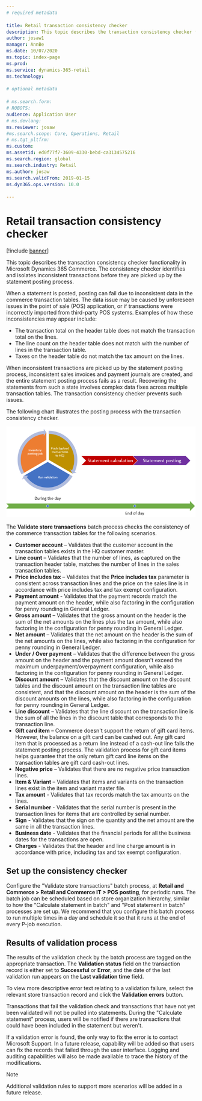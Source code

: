 ```yaml
---
# required metadata

title: Retail transaction consistency checker
description: This topic describes the transaction consistency checker functionality in Dynamics 365 Commerce.
author: josaw1
manager: AnnBe
ms.date: 10/07/2020
ms.topic: index-page
ms.prod: 
ms.service: dynamics-365-retail
ms.technology: 

# optional metadata

# ms.search.form: 
# ROBOTS: 
audience: Application User
# ms.devlang: 
ms.reviewer: josaw
#ms.search.scope: Core, Operations, Retail
# ms.tgt_pltfrm: 
ms.custom: 
ms.assetid: ed0f77f7-3609-4330-bebd-ca3134575216
ms.search.region: global
ms.search.industry: Retail
ms.author: josaw
ms.search.validFrom: 2019-01-15
ms.dyn365.ops.version: 10.0

---
```

# Retail transaction consistency checker

[!include [banner](includes/banner.md)]

This topic describes the transaction consistency checker functionality in Microsoft Dynamics 365 Commerce. The consistency checker identifies and isolates inconsistent transactions before they are picked up by the statement posting process.

When a statement is posted, posting can fail due to inconsistent data in the commerce transaction tables. The data issue may be caused by unforeseen issues in the point of sale (POS) application, or if transactions were incorrectly imported from third-party POS systems. Examples of how these inconsistencies may appear include: 

- The transaction total on the header table does not match the transaction total on the lines.
- The line count on the header table does not match with the number of lines in the transaction table.
- Taxes on the header table do not match the tax amount on the lines. 

When inconsistent transactions are picked up by the statement posting process, inconsistent sales invoices and payment journals are created, and the entire statement posting process fails as a result. Recovering the statements from such a state involves complex data fixes across multiple transaction tables. The transaction consistency checker prevents such issues.

The following chart illustrates the posting process with the transaction consistency checker.

![Statement posting process with transaction consistency checker](./media/validchecker.png "Statement posting process with retail transaction consistency checker")

The **Validate store transactions** batch process checks the consistency of the commerce transaction tables for the following scenarios.

- **Customer account** – Validates that the customer account in the transaction tables exists in the HQ customer master.
- **Line count** – Validates that the number of lines, as captured on the transaction header table, matches the number of lines in the sales transaction tables.
- **Price includes tax** – Validates that the **Price includes tax** parameter is consistent across transaction lines and the price on the sales line is in accordance with price includes tax and tax exempt configuration.
- **Payment amount** - Validates that the payment records match the payment amount on the header, while also factoring in the configuration for penny rounding in General Ledger.
- **Gross amount** – Validates that the gross amount on the header is the sum of the net amounts on the lines plus the tax amount, while also factoring in the configuration for penny rounding in General Ledger.
- **Net amount** – Validates that the net amount on the header is the sum of the net amounts on the lines, while also factoring in the configuration for penny rounding in General Ledger.
- **Under / Over payment** – Validates that the difference between the gross amount on the header and the payment amount doesn't exceed the maximum underpayment/overpayment configuration, while also factoring in the configuration for penny rounding in General Ledger.
- **Discount amount** – Validates that the discount amount on the discount tables and the discount amount on the transaction line tables are consistent, and that the discount amount on the header is the sum of the discount amounts on the lines, while also factoring in the configuration for penny rounding in General Ledger.
- **Line discount** – Validates that the line discount on the transaction line is the sum of all the lines in the discount table that corresponds to the transaction line.
- **Gift card item** – Commerce doesn't support the return of gift card items. However, the balance on a gift card can be cashed out. Any gift card item that is processed as a return line instead of a cash-out line fails the statement posting process. The validation process for gift card items helps guarantee that the only return gift card line items on the transaction tables are gift card cash-out lines.
- **Negative price** – Validates that there are no negative price transaction lines.
- **Item & Variant** – Validates that items and variants on the transaction lines exist in the item and variant master file.
- **Tax amount** - Validates that tax records match the tax amounts on the lines.
- **Serial number** - Validates that the serial number is present in the transaction lines for items that are controlled by serial number.
- **Sign** - Validates that the sign on the quantity and the net amount are the same in all the transaction lines.
- **Business date** - Validates that the financial periods for all the business dates for the transactions are open.
- **Charges** - Validates that the header and line charge amount is in accordance with price, including tax and tax exempt configuration.

## Set up the consistency checker

Configure the "Validate store transactions" batch process, at **Retail and Commerce \> Retail and Commerce IT \> POS posting**, for periodic runs. The batch job can be scheduled based on store organization hierarchy, similar to how the "Calculate statement in batch" and "Post statement in batch" processes are set up. We recommend that you configure this batch process to run multiple times in a day and schedule it so that it runs at the end of every P-job execution.

## Results of validation process

The results of the validation check by the batch process are tagged on the appropriate transaction. The **Validation status** field on the transaction record is either set to **Successful** or **Error**, and the date of the last validation run appears on the **Last validation time** field.

To view more descriptive error text relating to a validation failure, select the relevant store transaction record and click the **Validation errors** button.

Transactions that fail the validation check and transactions that have not yet been validated will not be pulled into statements. During the "Calculate statement" process, users will be notified if there are transactions that could have been included in the statement but weren't.

If a validation error is found, the only way to fix the error is to contact Microsoft Support. In a future release, capability will be added so that users can fix the records that failed through the user interface. Logging and auditing capabilities will also be made available to trace the history of the modifications.

> [!NOTE]
> Additional validation rules to support more scenarios will be added in a future release.
